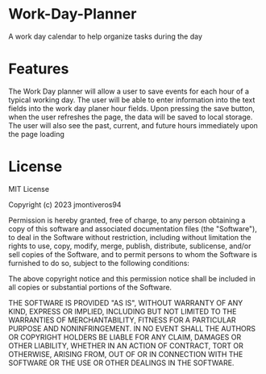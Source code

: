 # Work-Day-Planner

A work day calendar to help organize tasks during the day
# Features 

The Work Day planner will allow a user to save events for each hour of a typical working day. The user will be able to enter information into the text fields into the work day planer hour fields. Upon pressing the save button, when the user refreshes the page, the data will be saved to local storage. The user will also see the past, current, and future hours immediately upon the page loading 

# License 

MIT License

Copyright (c) 2023 jmontiveros94

Permission is hereby granted, free of charge, to any person obtaining a copy of this software and associated documentation files (the "Software"), to deal in the Software without restriction, including without limitation the rights to use, copy, modify, merge, publish, distribute, sublicense, and/or sell copies of the Software, and to permit persons to whom the Software is furnished to do so, subject to the following conditions:

The above copyright notice and this permission notice shall be included in all copies or substantial portions of the Software.

THE SOFTWARE IS PROVIDED "AS IS", WITHOUT WARRANTY OF ANY KIND, EXPRESS OR IMPLIED, INCLUDING BUT NOT LIMITED TO THE WARRANTIES OF MERCHANTABILITY, FITNESS FOR A PARTICULAR PURPOSE AND NONINFRINGEMENT. IN NO EVENT SHALL THE AUTHORS OR COPYRIGHT HOLDERS BE LIABLE FOR ANY CLAIM, DAMAGES OR OTHER LIABILITY, WHETHER IN AN ACTION OF CONTRACT, TORT OR OTHERWISE, ARISING FROM, OUT OF OR IN CONNECTION WITH THE SOFTWARE OR THE USE OR OTHER DEALINGS IN THE SOFTWARE.